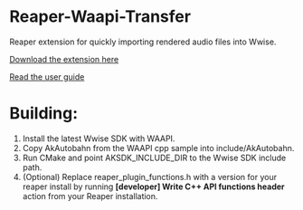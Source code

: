 # Reaper-Waapi-Transfer
Reaper extension for quickly importing rendered audio files into Wwise.

[Download the extension here](https://github.com/karltechno/Reaper-Waapi-Transfer/releases)

[Read the user guide](https://github.com/karltechno/Reaper-Waapi-Transfer/wiki)


# Building: 
1. Install the latest Wwise SDK with WAAPI.
2. Copy AkAutobahn from the WAAPI cpp sample into include/AkAutobahn.
3. Run CMake and point AKSDK_INCLUDE_DIR to the Wwise SDK include path.
4. (Optional) Replace reaper_plugin_functions.h with a version for your reaper install by running **[developer] Write C++ API functions header** action from your Reaper installation.
